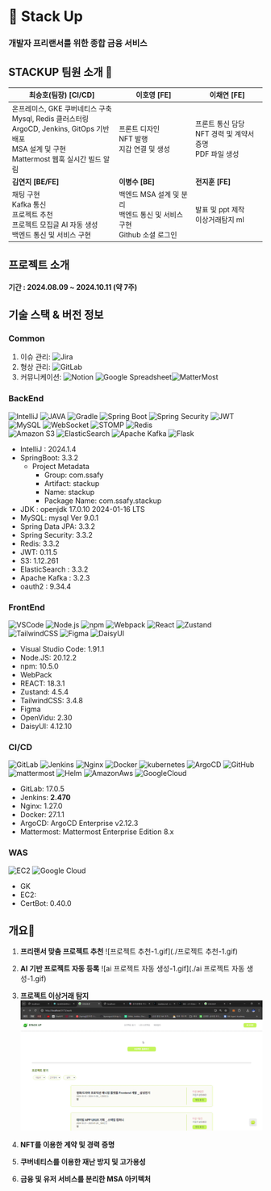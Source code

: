 # 💼 Stack Up
### 개발자 프리랜서를 위한 종합 금융 서비스




 
## STACKUP 팀원 소개 🌱

| **최승호(팀장) [CI/CD]**                                                                                                           | **이호영** [FE]                                                                                  | **이채연** [FE]                              |
|-------------------------------------------------------------------------------------------------------------------------------|-----------------------------------------------------------------------------------------------|-------------------------------------------|
  | 온프레미스, GKE 쿠버네티스 구축<br>Mysql, Redis 클러스터링<br>ArgoCD, Jenkins, GitOps 기반 배포<br>MSA 설계 및 구현<br>Mattermost 웹훅 실시간 빌드 알림<br> | 프론트 디자인 <br> NFT 발행 <br> 지갑 연결 및 생성 <br>                                                      | 프론트 통신 담당 <br> NFT 경력 및 계약서 증명 <br>  PDF 파일 생성 |
| **김연지 [BE/FE]**                                                                                                               | **이병수 [BE]**                                                                                  | **전지훈 [FE]**                              |
| 채팅 구현 <br> Kafka 통신 <br> 프로젝트 추천 <br> 프로젝트 모집글 AI 자동 생성 <br> 백엔드 통신 및 서비스 구현                                                      |백엔드 MSA 설계 및 분리 <br> 백엔드 통신 및 서비스 구현 <br> Github 소셜 로그인 <br>  | 발표 및 ppt 제작 <br> 이상거래탐지 ml |



## 프로젝트 소개
#### 기간 : 2024.08.09 ~ 2024.10.11 (약 7주)


## 기술 스택 & 버전 정보

### Common

1. 이슈 관리: ![Jira](https://img.shields.io/badge/jira-blue?style=for-the-badge&logo=jira&logoColor=white)
2. 형상 관리: ![GitLab](https://img.shields.io/badge/gitlab-orange?style=for-the-badge&logo=gitlab&logoColor=white)
3. 커뮤니케이션: ![Notion](https://img.shields.io/badge/Notion-%23000000.svg?style=for-the-badge&logo=notion&logoColor=white) ![Google Spreadsheet](https://img.shields.io/badge/spread%20sheet-white?style=for-the-badge&logo=google&logoColor=black)![MatterMost](https://img.shields.io/badge/mattermost-0058CC?style=for-the-badge&logo=mattermost&logoColor=white)

### BackEnd

![IntelliJ](https://img.shields.io/badge/intellij-black?style=for-the-badge&logo=intellijidea&logoColor=white)
![JAVA](https://img.shields.io/badge/JAVA-red?style=for-the-badge&logo=java&logoColor=black)
![Gradle](https://img.shields.io/badge/gradle-black?style=for-the-badge&logo=gradle&logoColor=white)
![Spring Boot](https://img.shields.io/badge/spring%20boot-green?style=for-the-badge&logo=springboot&logoColor=white)
![Spring Security](https://img.shields.io/badge/spring%20security-green?style=for-the-badge&logo=springsecurity&logoColor=white)
![JWT](https://img.shields.io/badge/JWT-black?style=for-the-badge&logo=jsonwebtokens&logoColor=white)
![MySQL](https://img.shields.io/badge/mysql-blue?style=for-the-badge&logo=mysql&logoColor=white)
![WebSocket](https://img.shields.io/badge/websocket-yellow?style=for-the-badge&logo=socketdotio&logoColor=white)
![STOMP](https://img.shields.io/badge/stomp-yellow?style=for-the-badge&logo=StopStalk&logoColor=white)
![Redis](https://img.shields.io/badge/Redis-DC382D?style=for-the-badge&logo=Redis&logoColor=white)  
![Amazon S3](https://img.shields.io/badge/amazone%20s3-red?style=for-the-badge&logo=amazons3&logoColor=white)
![ElasticSearch](https://img.shields.io/badge/-ElasticSearch-005571?style=for-the-badge&logo=elasticsearch)
![Apache Kafka](https://img.shields.io/badge/Apache%20Kafka-000?style=for-the-badge&logo=apachekafka)
![Flask](https://img.shields.io/badge/Flask-red?style=for-the-badge&logo=Flask)
- IntelliJ : 2024.1.4
- SpringBoot: 3.3.2
  - Project Metadata
    - Group:  com.ssafy
    - Artifact: stackup
    - Name: stackup
    - Package Name: com.ssafy.stackup
- JDK : openjdk 17.0.10 2024-01-16 LTS
- MySQL:  mysql  Ver 9.0.1
- Spring Data JPA: 3.3.2
- Spring Security: 3.3.2
- Redis: 3.3.2
- JWT: 0.11.5
- S3: 1.12.261
- ElasticSearch : 3.3.2
- Apache Kafka : 3.2.3
- oauth2 : 9.34.4

### FrontEnd

![VSCode](https://img.shields.io/badge/vscode-blue?style=for-the-badge&logo=vscode&logoColor=blue)
![Node.js](https://img.shields.io/badge/nodejs-green?style=for-the-badge&logo=node.js&logoColor=white)
![npm](https://img.shields.io/badge/npm-red?style=for-the-badge&logo=npm&logoColor=#CB3837)
![Webpack](https://img.shields.io/badge/webpack-black?style=for-the-badge&logo=webpack&logoColor=#8DD6F9)
![React](https://img.shields.io/badge/react-blue?style=for-the-badge&logo=react&logoColor=#61DAFB)
![Zustand](https://img.shields.io/badge/zustand-orange?style=for-the-badge&logo=zustand&logoColor=white)
![TailwindCSS](https://img.shields.io/badge/tailwindcss-blue?style=for-the-badge&logo=tailwindcss&logoColor=#06B6D4)
![Figma](https://img.shields.io/badge/figma-white?style=for-the-badge&logo=figma&logoColor=#F24E1E)
![DaisyUI](https://img.shields.io/badge/daisyui-yellow?style=for-the-badge&logo=daisyui&logoColor=#5A0EF8)

- Visual Studio Code: 1.91.1
- Node.JS: 20.12.2
- npm: 10.5.0
- WebPack
- REACT: 18.3.1
- Zustand: 4.5.4
- TailwindCSS: 3.4.8
- Figma
- OpenVidu: 2.30
- DaisyUI: 4.12.10

### CI/CD

![GitLab](https://img.shields.io/badge/gitlab-orange?style=for-the-badge&logo=gitlab&logoColor=white)
![Jenkins](https://img.shields.io/badge/jenkins-red?style=for-the-badge&logo=jenkins&logoColor=black)
![Nginx](https://img.shields.io/badge/nginx-green?style=for-the-badge&logo=nginx&logoColor=black)
![Docker](https://img.shields.io/badge/docker-skyblue?style=for-the-badge&logo=docker&logoColor=blue)
![kubernetes](https://img.shields.io/badge/Kubernetes-3069DE?style=for-the-badge&logo=kubernetes&logoColor=white)
![ArgoCD](https://img.shields.io/badge/Argo%20CD-1e0b3e?style=for-the-badge&logo=argo&logoColor=#d16044)
![GitHub](https://img.shields.io/badge/GitHub-100000?style=for-the-badge&logo=github&logoColor=white)
![mattermost](https://img.shields.io/badge/Mattermost-0058CC?style=for-the-badge&logo=Mattermost&logoColor=white)
![Helm](https://img.shields.io/badge/Helm-0F1689?style=for-the-badge&logo=Helm&labelColor=0F1689)
![AmazonAws](https://img.shields.io/badge/Amazon_AWS-FF9900?style=for-the-badge&logo=amazonaws&logoColor=white)
![GoogleCloud](https://img.shields.io/badge/Google_Cloud-4285F4?style=for-the-badge&logo=google-cloud&logoColor=white)
 
- GitLab: 17.0.5
- Jenkins: **2.470**
- Nginx: 1.27.0
- Docker: 27.1.1
- ArgoCD: ArgoCD Enterprise v2.12.3
- Mattermost: Mattermost Enterprise Edition 8.x 


### WAS

![EC2](https://img.shields.io/badge/EC2-white?style=for-the-badge&logo=amazonec2&logoColor=red)
![Google Cloud](https://img.shields.io/badge/GoogleCloud-%234285F4.svg?style=for-the-badge&logo=google-cloud&logoColor=white)
- GK
- EC2:
- CertBot: 0.40.0

## 개요🌱


1. **프리랜서 맞춤 프로젝트 추천**
![프로젝트 추천-1.gif](./프로젝트 추천-1.gif)
2. **AI 기반 프로젝트 자동 등록**
![ai 프로젝트 자동 생성-1.gif](./ai 프로젝트 자동 생성-1.gif)
3. **프로젝트 이상거래 탐지**
![이상거래감지-1.gif](./이상거래감지-1.gif)
4. **NFT를 이용한 계약 및 경력 증명**

5. **쿠버네티스를 이용한 재난 방지 및 고가용성**

6. **금융 및 유저 서비스를 분리한 MSA 아키텍처**
